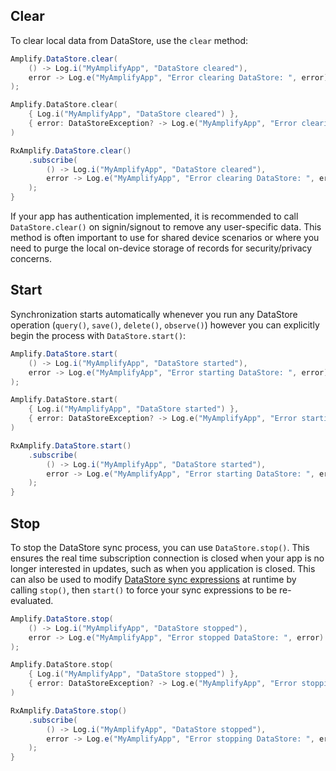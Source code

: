 ## Clear

To clear local data from DataStore, use the `clear` method:

<amplify-block-switcher>
<amplify-block name="Java">

```java
Amplify.DataStore.clear(
    () -> Log.i("MyAmplifyApp", "DataStore cleared"),
    error -> Log.e("MyAmplifyApp", "Error clearing DataStore: ", error)
);
```

</amplify-block>
<amplify-block name="Kotlin">

```kotlin
Amplify.DataStore.clear(
    { Log.i("MyAmplifyApp", "DataStore cleared") },
    { error: DataStoreException? -> Log.e("MyAmplifyApp", "Error clearing DataStore", error) }
)
```

</amplify-block>
<amplify-block name="RxJava">

```java
RxAmplify.DataStore.clear()
    .subscribe(
        () -> Log.i("MyAmplifyApp", "DataStore cleared"),
        error -> Log.e("MyAmplifyApp", "Error clearing DataStore: ", error)
    );
}
```

</amplify-block>
</amplify-block-switcher>

<amplify-callout>

If your app has authentication implemented, it is recommended to call `DataStore.clear()` on signin/signout to remove any user-specific data. This method is often important to use for shared device scenarios or where you need to purge the local on-device storage of records for security/privacy concerns.

</amplify-callout>

## Start

Synchronization starts automatically whenever you run any DataStore operation (`query()`, `save()`, `delete()`, `observe()`) however you can explicitly begin the process with `DataStore.start()`:

<amplify-block-switcher>
<amplify-block name="Java">

```java
Amplify.DataStore.start(
    () -> Log.i("MyAmplifyApp", "DataStore started"),
    error -> Log.e("MyAmplifyApp", "Error starting DataStore: ", error)
);
```

</amplify-block>
<amplify-block name="Kotlin">

```kotlin
Amplify.DataStore.start(
    { Log.i("MyAmplifyApp", "DataStore started") },
    { error: DataStoreException? -> Log.e("MyAmplifyApp", "Error starting DataStore", error) }
)
```

</amplify-block>
<amplify-block name="RxJava">

```java
RxAmplify.DataStore.start()
    .subscribe(
        () -> Log.i("MyAmplifyApp", "DataStore started"),
        error -> Log.e("MyAmplifyApp", "Error starting DataStore: ", error)
    );
}
```

</amplify-block>
</amplify-block-switcher>

## Stop

To stop the DataStore sync process, you can use `DataStore.stop()`.  This ensures the real time subscription connection is closed when your app is no longer interested in updates, such as when you application is closed.  This can also be used to modify [DataStore sync expressions](~/lib/datastore/sync.md) at runtime by calling `stop()`, then `start()` to force your sync expressions to be re-evaluated.

<amplify-block-switcher>
<amplify-block name="Java">

```java
Amplify.DataStore.stop(
    () -> Log.i("MyAmplifyApp", "DataStore stopped"),
    error -> Log.e("MyAmplifyApp", "Error stopped DataStore: ", error)
);
```

</amplify-block>
<amplify-block name="Kotlin">

```kotlin
Amplify.DataStore.stop(
    { Log.i("MyAmplifyApp", "DataStore stopped") },
    { error: DataStoreException? -> Log.e("MyAmplifyApp", "Error stopping DataStore", error) }
)
```

</amplify-block>
<amplify-block name="RxJava">

```java
RxAmplify.DataStore.stop()
    .subscribe(
        () -> Log.i("MyAmplifyApp", "DataStore stopped"),
        error -> Log.e("MyAmplifyApp", "Error stopping DataStore: ", error)
    );
}
```

</amplify-block>
</amplify-block-switcher>

